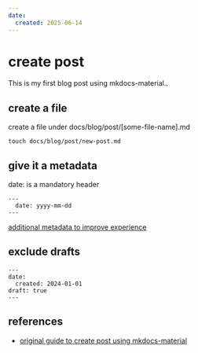 ```yaml
---
date:
  created: 2025-06-14
---
```


# create post
This is my first blog post using mkdocs-material.. 

<!-- more -->

## create a file

create a file under docs/blog/post/[some-file-name].md

```
touch docs/blog/post/new-post.md
```

## give it a metadata

date: is a mandatory header
```
---
  date: yyyy-mm-dd
---
```

[additional metadata to improve experience](https://squidfunk.github.io/mkdocs-material/tutorials/blogs/basic/#edits)


## exclude drafts

```
---
date:
  created: 2024-01-01
draft: true
---
```


## references
- [original guide to create post using mkdocs-material](https://squidfunk.github.io/mkdocs-material/tutorials/blogs/basic/)
